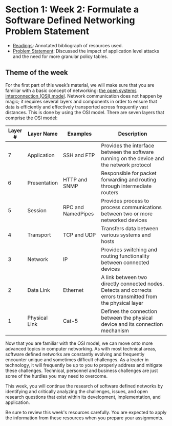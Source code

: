 # Section 1: Week 2: Formulate a Software Defined Networking Problem Statement

- [Readings](Readings): Annotated bibliograph of resources used.
- [Problem Statement](Week2_SDNProblem.docx): Discussed the impact of application level attacks and the need for more granular policy tables.

## Theme of the week

For the first part of this week’s material, we will make sure that you are familiar with a basic concept of networking: [the open systems interconnection (OSI) model](Readings/OSI). Network communication does not happen by magic; it requires several layers and components in order to ensure that data is efficiently and effectively transported across frequently vast distances. This is done by using the OSI model. There are seven layers that comprise the OSI model:

|Layer # | Layer Name | Examples| Description|
|--------|----------  | ---------| ----------|
|7|Application| SSH and FTP| Provides the interface between the software running on the device and the network protocol|
|6|Presentation| HTTP and SNMP |  Responsible for packet forwarding and routing through intermediate routers|
|5|Session|RPC and NamedPipes| Provides process to process communications between two or more networked devices|
|4|Transport|TCP and UDP|Transfers data between various systems and hosts|
|3|Network|IP|Provides switching and routing functionality between connected devices|
|2|Data Link|Ethernet|A link between two directly connected nodes. Detects and corrects errors transmitted from the physical layer|
|1|Physical Link|Cat-5|Defines the connection between the physical device and its connection mechanism|

Now that you are familiar with the OSI model, we can move onto more advanced topics in computer networking. As with most technical areas, software defined networks are constantly evolving and frequently encounter unique and sometimes difficult challenges. As a leader in technology, it will frequently be up to you to properly address and mitigate these challenges. Technical, personnel and business challenges are just some of the hurdles you may need to overcome.

This week, you will continue the research of software defined networks by identifying and critically analyzing the challenges, issues, and open research questions that exist within its development, implementation, and application.

Be sure to review this week's resources carefully. You are expected to apply the information from these resources when you prepare your assignments.
